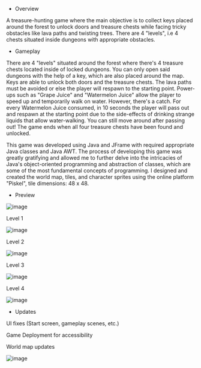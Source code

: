 - Overview

A treasure-hunting game where the main objective is to collect keys placed around the forest to unlock doors and treasure chests while facing tricky obstacles like lava paths and twisting trees. There are 4 "levels", i.e 4 chests situated inside dungeons with appropriate obstacles.

- Gameplay

There are 4 "levels" situated around the forest where there's 4 treasure chests located inside of locked dungeons. You can only open said dungeons with the help of a key, which are also placed around the map. Keys are able to unlock both doors and the treasure chests. The lava paths must be avoided or else the player will respawn to the starting point. Power-ups such as "Grape Juice" and "Watermelon Juice" allow the player to speed up and temporarily walk on water. However, there's a catch. For every Watermelon Juice consumed, in 10 seconds the player will pass out and respawn at the starting point due to the side-effects of drinking strange liquids that allow water-walking. You can still move around after passing out! The game ends when all four treasure chests have been found and unlocked.

This game was developed using Java and JFrame with required appropriate Java classes and Java AWT. The process of developing this game was greatly gratifying and allowed me to further delve into the intricacies of Java's object-oriented programming and abstraction of classes, which are some of the most fundamental concepts of programming. I designed and created the world map, tiles, and character sprites using the online platform "Piskel", tile dimensions: 48 x 48.

- Preview

![image](https://github.com/user-attachments/assets/211cbd0d-a424-4315-8bce-d3f4b1fd9676)

Level 1

![image](https://github.com/user-attachments/assets/de10635a-1980-43ba-85f2-835700c8d554)

Level 2

![image](https://github.com/user-attachments/assets/a44027e6-1bdb-4d91-b97c-98e30a0720be)

Level 3

![image](https://github.com/user-attachments/assets/7772a7ee-85bd-4be4-8ee4-edacf079c5e0)

Level 4

![image](https://github.com/user-attachments/assets/e048e34b-a9d0-4f75-a47c-9d94dda1685f)


- Updates

UI fixes (Start screen, gameplay scenes, etc.)

Game Deployment for accessibility

World map updates

![image](https://github.com/user-attachments/assets/94d2df6c-21b9-48b7-ab1b-41f504f44ae4)
